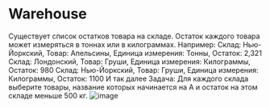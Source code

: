 # Warehouse
Существует список остатков товара на складе. Остаток каждого товара может измеряться в тоннах или в килограммах. Например: Склад: Нью-Йоркский, Товар: Апельсины, Единица измерения: Тонны, Остаток: 2,321 Склад: Лондонский, Товар: Груши, Единица измерения: Килограммы, Остаток: 980 Склад: Нью-Йоркский, Товар: Груши, Единица измерения: Килограммы, Остаток: 1100 И так далее  Задача: Для каждого склада выберите товары, название которых начинается на А и остаток на этом складе меньше 500 кг.
![image](https://user-images.githubusercontent.com/77344413/160208157-543032e2-9e9d-4571-94e1-e4b48cdec746.png)
